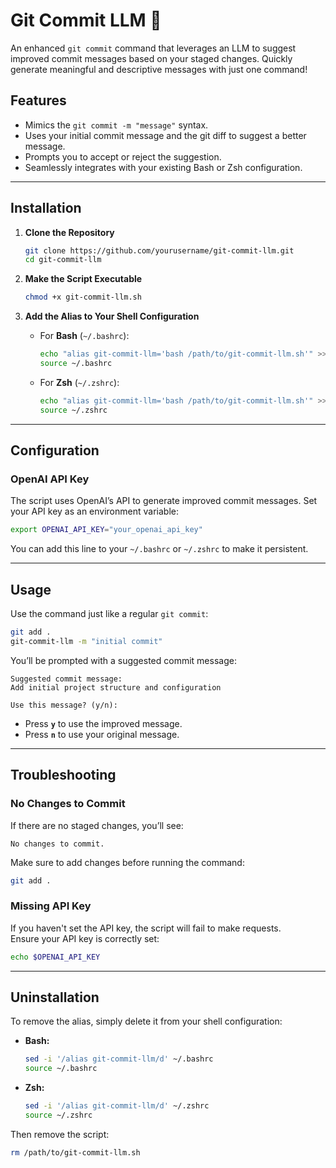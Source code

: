 # Git Commit LLM 🚀  

An enhanced `git commit` command that leverages an LLM to suggest improved commit messages based on your staged changes. Quickly generate meaningful and descriptive messages with just one command!

## Features
- Mimics the `git commit -m "message"` syntax.
- Uses your initial commit message and the git diff to suggest a better message.
- Prompts you to accept or reject the suggestion.
- Seamlessly integrates with your existing Bash or Zsh configuration.

---

## Installation

1. **Clone the Repository**
   ```bash
   git clone https://github.com/yourusername/git-commit-llm.git
   cd git-commit-llm
   ```

2. **Make the Script Executable**
   ```bash
   chmod +x git-commit-llm.sh
   ```

3. **Add the Alias to Your Shell Configuration**
   - For **Bash** (`~/.bashrc`):
     ```bash
     echo "alias git-commit-llm='bash /path/to/git-commit-llm.sh'" >> ~/.bashrc
     source ~/.bashrc
     ```
   - For **Zsh** (`~/.zshrc`):
     ```bash
     echo "alias git-commit-llm='bash /path/to/git-commit-llm.sh'" >> ~/.zshrc
     source ~/.zshrc
     ```

---

## Configuration

### OpenAI API Key
The script uses OpenAI’s API to generate improved commit messages. Set your API key as an environment variable:
```bash
export OPENAI_API_KEY="your_openai_api_key"
```
You can add this line to your `~/.bashrc` or `~/.zshrc` to make it persistent.

---

## Usage
Use the command just like a regular `git commit`:
```bash
git add .
git-commit-llm -m "initial commit"
```

You’ll be prompted with a suggested commit message:
```
Suggested commit message:
Add initial project structure and configuration

Use this message? (y/n):
```

- Press **`y`** to use the improved message.  
- Press **`n`** to use your original message.  

---

## Troubleshooting

### No Changes to Commit
If there are no staged changes, you’ll see:
```
No changes to commit.
```
Make sure to add changes before running the command:
```bash
git add .
```

### Missing API Key
If you haven't set the API key, the script will fail to make requests.  
Ensure your API key is correctly set:
```bash
echo $OPENAI_API_KEY
```

---

## Uninstallation
To remove the alias, simply delete it from your shell configuration:
- **Bash:**
  ```bash
  sed -i '/alias git-commit-llm/d' ~/.bashrc
  source ~/.bashrc
  ```
- **Zsh:**
  ```bash
  sed -i '/alias git-commit-llm/d' ~/.zshrc
  source ~/.zshrc
  ```
Then remove the script:
```bash
rm /path/to/git-commit-llm.sh
```
